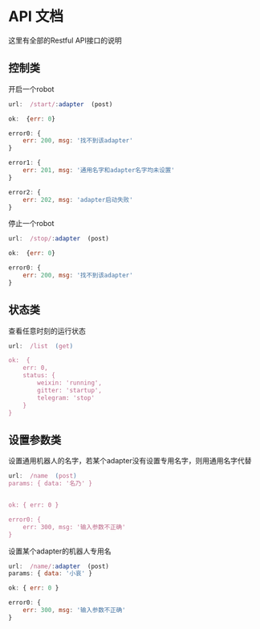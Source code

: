API 文档
==========


这里有全部的Restful API接口的说明


## 控制类

开启一个robot

```js
url:  /start/:adapter  (post)

ok:  {err: 0}

error0: {
    err: 200, msg: '找不到该adapter'
}

error1: {
    err: 201, msg: '通用名字和adapter名字均未设置'
}

error2: {
    err: 202, msg: 'adapter启动失败'
}
```


停止一个robot

```js
url:  /stop/:adapter  (post)

ok:  {err: 0}

error0: {
    err: 200, msg: '找不到该adapter'
}
```


## 状态类

查看任意时刻的运行状态


```js
url:  /list  (get)

ok:  {
    err: 0, 
    status: {
        weixin: 'running',
        gitter: 'startup',
        telegram: 'stop'   
    }
}
```


## 设置参数类

设置通用机器人的名字，若某个adapter没有设置专用名字，则用通用名字代替

```js
url:  /name  (post)
params: { data: '名乃' }


ok: { err: 0 }

error0: {
    err: 300, msg: '输入参数不正确'
}
```

设置某个adapter的机器人专用名


```js
url:  /name/:adapter  (post)
params: { data: '小哀' }

ok: { err: 0 }

error0: {
    err: 300, msg: '输入参数不正确'
}
```

